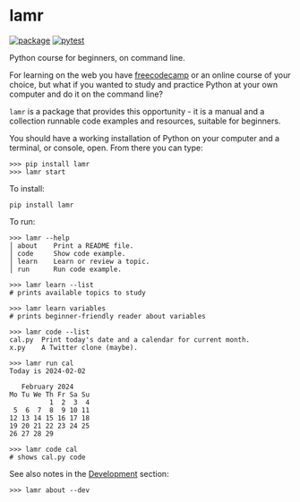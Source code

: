 # lamr

[![package](https://img.shields.io/pypi/v/lamr)](https://pypi.org/project/lamr/)
[![pytest](https://github.com/epogrebnyak/bootcamp/actions/workflows/python-package.yml/badge.svg)](https://github.com/epogrebnyak/bootcamp/actions/workflows/python-package.yml)

Python course for beginners, on command line.

For learning on the web you have [freecodecamp](https://www.freecodecamp.org/)
or an online course of your choice,
but what if you wanted to study and practice Python at your own computer
and do it on the command line?

`lamr` is a package that provides this opportunity - it is a manual and
a collection runnable code examples and resources, suitable for beginners.

You should have a working installation of Python on your computer and a terminal,
or console, open. From there you can type:

```console
>>> pip install lamr
>>> lamr start
```

To install:

```console
pip install lamr
```

To run:

```console
>>> lamr --help
│ about    Print a README file.
│ code     Show code example.
│ learn    Learn or review a topic.
│ run      Run code example.

>>> lamr learn --list
# prints available topics to study

>>> lamr learn variables
# prints beginner-friendly reader about variables

>>> lamr code --list
cal.py  Print today's date and a calendar for current month.
x.py    A Twitter clone (maybe).

>>> lamr run cal
Today is 2024-02-02

   February 2024
Mo Tu We Th Fr Sa Su
          1  2  3  4
 5  6  7  8  9 10 11
12 13 14 15 16 17 18
19 20 21 22 23 24 25
26 27 28 29

>>> lamr code cal
# shows cal.py code
```

See also notes in the [Development](development.md) section:

```console
>>> lamr about --dev
```
